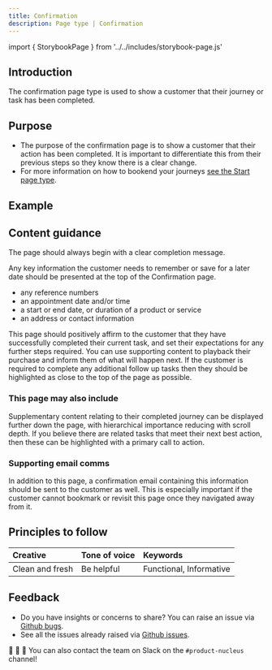```yaml
---
title: Confirmation
description: Page type | Confirmation
---
```


import { StorybookPage } from '../../includes/storybook-page.js'

## Introduction

The confirmation page type is used to show a customer that their journey or task has been completed.

## Purpose

* The purpose of the confirmation page is to show a customer that their action has been completed. It is important to differentiate this from their previous steps so they know there is a clear change.
* For more information on how to bookend your journeys [see the Start page type](page-types/start.md).

## Example

<StorybookPage story="examples-page-types--confirmation"></StorybookPage>

## Content guidance

The page should always begin with a clear completion message.

Any key information the customer needs to remember or save for a later date should be presented at the top of the Confirmation page. 

* any reference numbers
* an appointment date and/or time
* a start or end date, or duration of a product or service
* an address or contact information

This page should positively affirm to the customer that they have successfully completed their current task, and set their expectations for any further steps required. You can use supporting content to playback their purchase and inform them of what will happen next. If the customer is required to complete any additional follow up tasks then they should be highlighted as close to the top of the page as possible.

### This page may also include

Supplementary content relating to their completed journey can be displayed further down the page, with hierarchical importance reducing with scroll depth. If you believe there are related tasks that meet their next best action, then these can be highlighted with a primary call to action.

### Supporting email comms

In addition to this page, a confirmation email containing this information should be sent to the customer as well. This is especially important if the customer cannot bookmark or revisit this page once they navigated away from it.

## Principles to follow

| Creative | Tone of voice | Keywords |
| :--- | :--- | :--- |
| Clean and fresh  | Be helpful | Functional, Informative |

## Feedback

* Do you have insights or concerns to share? You can raise an issue via [Github bugs](https://github.com/ConnectedHomes/nucleus/issues/new?assignees=&labels=Bug&template=a--bug-report.md&title=[bug]%20[page-type-confirmation]).
* See all the issues already raised via [Github issues](https://github.com/connectedHomes/nucleus/issues?utf8=%E2%9C%93&q=is%3Aopen+is%3Aissue+label%3ABug+[page-type-confirmation]).

💩 🎉 🦄 You can also contact the team on Slack on the `#product-nucleus` channel!
